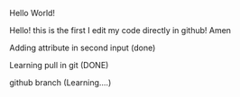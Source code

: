 Hello World!

Hello! this is the first I edit my code directly in github! Amen

Adding attribute in second input (done)

Learning pull in git (DONE)

github branch (Learning....)